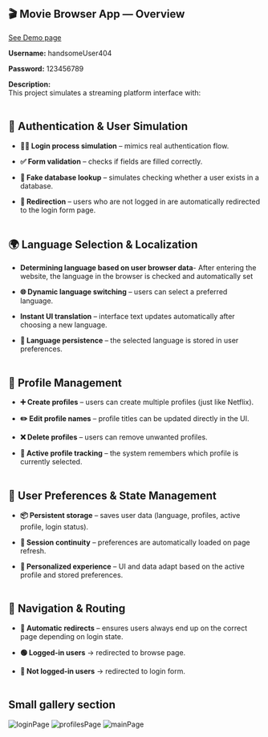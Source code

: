 ## 🎬 Movie Browser App — Overview 

[See Demo page](https://tomekwojak.github.io/Films-library/)

**Username:** handsomeUser404

**Password:** 123456789

**Description:**
<br>
This project simulates a streaming platform interface with:
<br>
<br>
## 🔐 Authentication & User Simulation

- **🧍‍♂️ Login process simulation** – mimics real authentication flow.

- **✅ Form validation** – checks if fields are filled correctly.

- **🧠 Fake database lookup** – simulates checking whether a user exists in a database.

- **🚫 Redirection** – users who are not logged in are automatically redirected to the login form page.
  <br>
  <br>
## 🌍 Language Selection & Localization
- **Determining language based on user browser data**- After entering the website, the language in the browser is checked and automatically set

- **🌐 Dynamic language switching** – users can select a preferred language.

- **Instant UI translation** – interface text updates automatically after choosing a new language.

- **💾 Language persistence** – the selected language is stored in user preferences.
  <br>
  <br>
## 👥 Profile Management

- **➕ Create profiles** – users can create multiple profiles (just like Netflix).

- **✏️ Edit profile names** – profile titles can be updated directly in the UI.

- **❌ Delete profiles** – users can remove unwanted profiles.

- **🧭 Active profile tracking** – the system remembers which profile is currently selected.
  <br>
  <br>
## 💾 User Preferences & State Management

- **📦 Persistent storage** – saves user data (language, profiles, active profile, login status).

- **🔁 Session continuity** – preferences are automatically loaded on page refresh.

- **🧩 Personalized experience** – UI and data adapt based on the active profile and stored preferences.
  <br>
  <br>
## 🚦 Navigation & Routing

- **🔄 Automatic redirects** – ensures users always end up on the correct page depending on login state.

- **🟢 Logged-in users** → redirected to browse page.

- **🔴 Not logged-in users** → redirected to login form.
  <br>
  <br>
## Small gallery section
![loginPage](https://i.imgur.com/JZtTU4h.png)
![profilesPage](https://i.imgur.com/6oWTj2B.png)
![mainPage](https://i.imgur.com/fZNnuXu.png)
